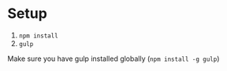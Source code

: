 # Setup

1. `npm install`
2. `gulp`

Make sure you have gulp installed globally (`npm install -g gulp`)